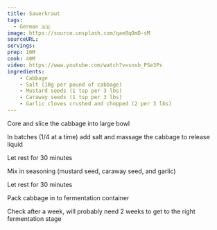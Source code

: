 ```yaml
---
title: Sauerkraut
tags:
  - German 🇩🇪
image: https://source.unsplash.com/qae8qOmD-sM
sourceURL:
servings:
prep: 10M
cook: 40M
video: https://www.youtube.com/watch?v=snxb_PSe3Ps
ingredients:
    - Cabbage
    - Salt (10g per pound of cabbage)
    - Mustard seeds (1 tsp per 3 lbs)
    - Caraway seeds (1 tsp per 3 lbs)
    - Garlic cloves crushed and chopped (2 per 3 lbs)
---
```

Core and slice the cabbage into large bowl

In batches (1/4 at a time) add salt and massage the cabbage to release liquid

Let rest for 30 minutes

Mix in seasoning (mustard seed, caraway seed, and garlic)

Let rest for 30 minutes

Pack cabbage in to fermentation container

Check after a week, will probably need 2 weeks to get to the right fermentation stage